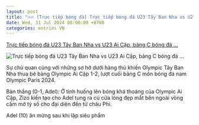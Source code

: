 ```yaml
---
layout: post
title: "🔥🔥 [Trực tiếp bóng đá] Trực tiếp bóng đá U23 Tây Ban Nha vs U23 Ai Cập, bảng C bóng đá ..."
date: Wed, 31 Jul 2024 08:00:00 +0700
categories: entries VN
---
```

[Trực tiếp bóng đá U23 Tây Ban Nha vs U23 Ai Cập, bảng C bóng đá ...](https://vietnamnet.vn/truc-tiep-bong-da-u23-tay-ban-nha-vs-u23-ai-cap-bang-c-bong-da-nam-olympic-2024-2307007.html)

![Trực tiếp bóng đá U23 Tây Ban Nha vs U23 Ai Cập, bảng C bóng đá ...](https://static-images.vnncdn.net/vps_images_publish/000001/000003/2024/7/30/truc-tiep-bong-da-tay-ban-nha-0-1-ai-cap-sieu-pham-bat-ngo-h2-3277.jpg?width=0&s=HA7IaFOebIW_DL5deoJjjQ)

Sự chủ quan cùng với những sơ hở dưới hàng thủ khiến Olympic Tây Ban Nha thua bẽ bàng Olympic Ai Cập 1-2, lượt cuối bảng C môn bóng đá nam Olympic Paris 2024.

Bàn thắng (0-1, Adel): Ở tình huống lên bóng khá thoáng của Olympic Ai Cập, Zizo kiến tạo cho Adel tung ra cú cứa lòng đẹp mắt bên ngoài vòng cấm mở tỷ số cho đại diện đến từ châu Phi.

Adel (10) ăn mừng sau khi lập siêu phẩm

